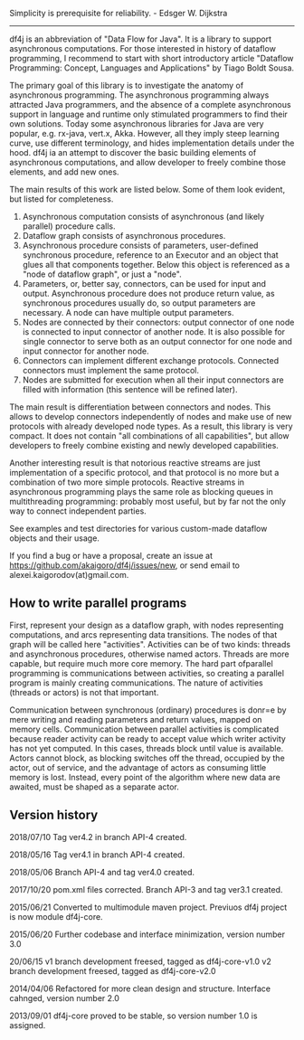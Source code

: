 Simplicity is prerequisite for reliability. - Edsger W. Dijkstra

-------------------------
df4j is an abbreviation of "Data Flow for Java". It is a library to support asynchronous computations. 
For those interested in history of dataflow programming, I recommend to start with short introductory article
"Dataflow Programming: Concept, Languages and Applications" by Tiago Boldt Sousa.

The primary goal of this library is to investigate the anatomy of asynchronous programming. The asynchronous programming always attracted
Java programmers, and the absence of a complete asynchronous support in language and runtime only stimulated programmers to find their own solutions.
Today some asynchronous libraries for Java are very popular, e.g. rx-java, vert.x, Akka. However, all they imply steep learning curve,
use different terminology, and hides implementation details under the hood.
df4j ia an attempt to discover the basic building elements of asynchronous computations, and allow developer to freely combine those elements,
and add new ones.

The main results of this work are listed below. Some of them look evident, but listed for completeness.

1. Asynchronous computation consists of asynchronous (and likely parallel) procedure calls.
2. Dataflow graph consists of asynchronous procedures.
3. Asynchronous procedure consists of parameters, user-defined synchronous procedure, reference to an Executor and an object that glues all that components together.
Below this object is referenced as a "node of dataflow graph", or just a "node".
4. Parameters, or, better say, connectors, can be used for input and output.
Asynchronous procedure does not produce return value, as synchronous procedures usually do, so output parameters are necessary. 
A node can have multiple output parameters.
5. Nodes are connected by their connectors: output connector of one node is connected to input connector of another node.
It is also possible for single connector to serve both as an output connector for one node and input connector for another node.
6. Connectors can implement different exchange protocols. Connected connectors must implement the same protocol.
7. Nodes are submitted for execution when all their input connectors are filled with information (this sentence will be refined later).
 
The main result is differentiation between connectors and nodes. 
This allows to develop connectors independently of nodes and make use of new protocols with already developed node types.
As a result, this library is very compact. It does not contain "all combinations of all capabilities", but allow developers to freely combine
existing and newly developed capabilities.

Another interesting result is that notorious reactive streams are just implementation of a specific protocol, and that protocol is no more
but a combination of two more simple protocols. 
Reactive streams in asynchronous programming plays the same role as blocking queues in multithreading programming: probably most useful,
but by far not the only way to connect independent parties. 

See examples and test directories for various custom-made dataflow objects and their usage.

If you find a bug or have a proposal, create an issue at <https://github.com/akaigoro/df4j/issues/new>,
or send email to alexei.kaigorodov(at)gmail.com.

How to write parallel programs
----------------------------------
First, represent your design as a dataflow graph, with nodes representing computations, and arcs representing data transitions. 
The nodes of that graph will be called here "activities". 
Activities can be of two kinds: threads and asynchronous procedures, otherwise named actors.
Threads are more capable, but require much more core memory.
The hard part ofparallel programming is communications between activities, so creating a parallel program is mainly creating communications.
The nature of activities (threads or actors) is not that important.

Communication between synchronous (ordinary) procedures is donr=e by mere writing and reading parameters and return values, mapped on memory cells.
Communication between parallel activities is complicated because reader activity can be ready to accept value which writer activity has not yet computed.
In this cases, threads block until value is available. 
Actors cannot block, as blocking switches off the thread, occupied by the actor, out of service, and the advantage of actors as consuming little memory is lost.
Instead, every point of the algorithm where new data are awaited, must be shaped as a separate actor.  


Version history
---------------
2018/07/10
Tag ver4.2 in branch API-4 created.

2018/05/16
Tag ver4.1 in branch API-4 created.

2018/05/06
Branch API-4 and tag ver4.0 created.

2017/10/20
pom.xml files corrected. Branch API-3 and tag ver3.1 created.

2015/06/21
Converted to multimodule maven project. Previuos df4j project is now module df4j-core.

2015/06/20
Further codebase and interface minimization, version number 3.0

20/06/15
v1 branch development freesed, tagged as  df4j-core-v1.0
v2 branch development freesed, tagged as  df4j-core-v2.0

2014/04/06
Refactored for more clean design and structure. Interface cahnged, version number 2.0  

2013/09/01
df4j-core proved to be stable, so version number 1.0 is assigned.  
